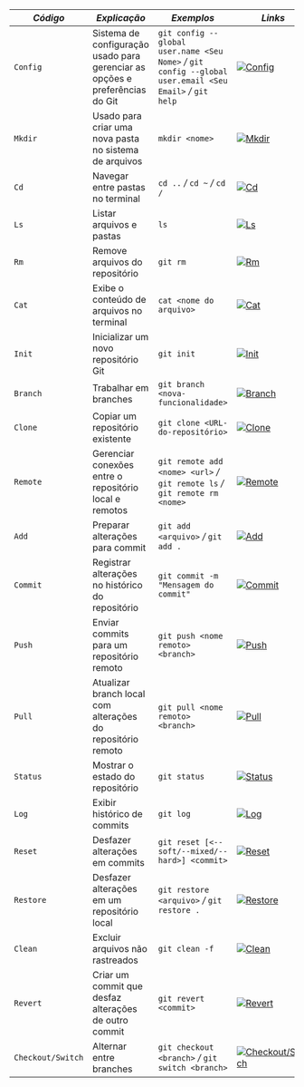 |*Código*|*Explicação*|*Exemplos*|*Links*|
|---------|-------------|--------|-------|
|`Config`| Sistema de configuração usado para gerenciar as opções e preferências do Git| `git config --global user.name <Seu Nome>` */* `git config --global user.email <Seu Email>` */* `git help`|[![Config](https://img.shields.io/badge/Config-black?style=flat)](https://git-scm.com/docs/git-config)|
|`Mkdir`| Usado para criar uma nova pasta no sistema de arquivos |`mkdir <nome>`| [![Mkdir](https://img.shields.io/badge/Mkdir-black?style=flat)](https://learn.microsoft.com/pt-br/windows-server/administration/windows-commands/mkdir)|
|`Cd`| Navegar entre pastas no terminal|`cd ..` */* `cd ~` */* `cd /`|[![Cd](https://img.shields.io/badge/Cd-black?style=flat)](https://graphite.dev/guides/change-directories-git-bash-windows) |
|`Ls`| Listar arquivos e pastas| `ls`|[![Ls](https://img.shields.io/badge/Ls-black?style=flat)](https://git-scm.com/docs/git-ls-files)|
|`Rm`| Remove arquivos do repositório| `git rm`|[![Rm](https://img.shields.io/badge/Rm-black?style=flat)](https://git-scm.com/docs/git-rm)|
|`Cat`| Exibe o conteúdo de arquivos no terminal| `cat <nome do arquivo>`|[![Cat](https://img.shields.io/badge/Cat-black?style=flat)](https://git-scm.com/docs/git-cat-file/pt_BR)|
|`Init`| Inicializar um novo repositório Git| `git init`|[![Init](https://img.shields.io/badge/Init-black?style=flat)](https://git-scm.com/docs/git-init/pt_BR)|
|`Branch`| Trabalhar em branches| `git branch <nova-funcionalidade>`| [![Branch](https://img.shields.io/badge/Branch-black?style=flat)](https://git-scm.com/book/pt-br/v2/Branches-no-Git-Branches-em-poucas-palavras)|
|`Clone`| Copiar um repositório existente| `git clone <URL-do-repositório>`|[![Clone](https://img.shields.io/badge/Clone-black?style=flat)](https://git-scm.com/docs/git-clone)|
|`Remote`| Gerenciar conexões entre o repositório local e remotos| `git remote add <nome> <url>` */* `git remote ls` */* `git remote rm <nome>`|[![Remote](https://img.shields.io/badge/Remote-black?style=flat)](https://git-scm.com/docs/git-remote)|
|`Add`| Preparar alterações para commit| `git add <arquivo>` */* `git add .`|[![Add](https://img.shields.io/badge/Add-black?style=flat)](https://git-scm.com/docs/git-add/pt_BR)|
|`Commit`| Registrar alterações no histórico do repositório| `git commit -m "Mensagem do commit"`|[![Commit](https://img.shields.io/badge/Commit-black?style=flat)](https://git-scm.com/docs/git-commit)|
|`Push`| Enviar commits para um repositório remoto| `git push <nome remoto> <branch>`|[![Push](https://img.shields.io/badge/Push-black?style=flat)](https://git-scm.com/docs/git-push)|
|`Pull`| Atualizar branch local com alterações do repositório remoto| `git pull <nome remoto> <branch>`|[![Pull](https://img.shields.io/badge/Pull-black?style=flat)](https://git-scm.com/docs/git-pull)|
|`Status`| Mostrar o estado do repositório| `git status`|[![Status](https://img.shields.io/badge/Status-black?style=flat)](https://git-scm.com/docs/git-status)|
|`Log`| Exibir histórico de commits| `git log`|[![Log](https://img.shields.io/badge/Log-black?style=flat)](https://git-scm.com/docs/git-log)|
|`Reset`| Desfazer alterações em commits| `git reset [<--soft/--mixed/--hard>] <commit>`|[![Reset](https://img.shields.io/badge/Reset-black?style=flat)](https://git-scm.com/docs/git-reset)|
|`Restore`| Desfazer alterações em um repositório local| `git restore <arquivo>` */* `git restore .`|[![Restore](https://img.shields.io/badge/Restore-black?style=flat)](https://git-scm.com/docs/git-restore)|
|`Clean`| Excluir arquivos não rastreados| `git clean -f`|[![Clean](https://img.shields.io/badge/Clean-black?style=flat)](https://git-scm.com/docs/git-clean)|
|`Revert`| Criar um commit que desfaz alterações de outro commit| `git revert <commit>`|[![Revert](https://img.shields.io/badge/Revert-black?style=flat)](https://git-scm.com/docs/git-revert)|
|`Checkout/Switch`| Alternar entre branches| `git checkout <branch>` */* `git switch <branch>`|[![Checkout/Switch](https://img.shields.io/badge/Checkout%2FSwitch-black?style=flat)](https://git-scm.com/docs/git-checkout)|
